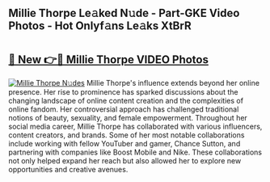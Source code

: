 ## Millie Thorpe Le𝚊ked N𝚞de - Part-GKE Video Photos - Hot Onlyf𝚊ns Le𝚊ks XtBrR

# <h2><a href="http://ac26234.deff.icu/?id=Millie+Thorpe">🔗 New 👉🔴 Millie Thorpe VIDEO Photos</a></h2>

[![Millie Thorpe N𝚞des](https://i.imgur.com/rIISA9y.gif)](http://ac26234.deff.icu/?id=Millie+Thorpe)
Millie Thorpe's influence extends beyond her online presence. Her rise to prominence has sparked discussions about the changing landscape of online content creation and the complexities of online fandom. Her controversial approach has challenged traditional notions of beauty, sexuality, and female empowerment. Throughout her social media career, Millie Thorpe has collaborated with various influencers, content creators, and brands. Some of her most notable collaborations include working with fellow YouTuber and gamer, Chance Sutton, and partnering with companies like Boost Mobile and Nike. These collaborations not only helped expand her reach but also allowed her to explore new opportunities and creative avenues.
